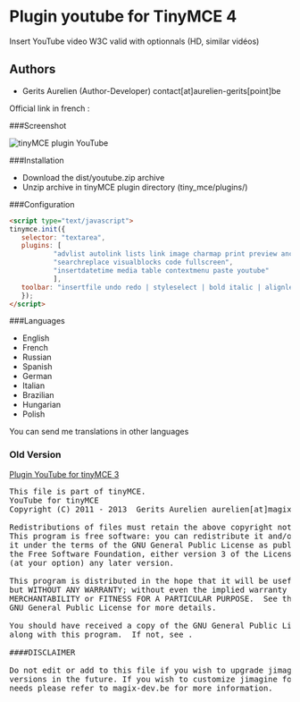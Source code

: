 Plugin youtube for TinyMCE 4
======================

Insert YouTube video W3C valid with optionnals (HD, similar vidéos)


Authors
-------

 * Gerits Aurelien (Author-Developer) contact[at]aurelien-gerits[point]be

Official link in french :

###Screenshot

![tinyMCE plugin YouTube](http://blog.aurelien-gerits.be/wp-content/uploads/2013/09/youtube-tinymce-2.0.png "tinyMCE plugin YouTube")

###Installation
 * Download the dist/youtube.zip archive
 * Unzip archive in tinyMCE plugin directory (tiny_mce/plugins/)

###Configuration
 ```html
<script type="text/javascript">
tinymce.init({
	selector: "textarea",
	plugins: [
			"advlist autolink lists link image charmap print preview anchor",
			"searchreplace visualblocks code fullscreen",
			"insertdatetime media table contextmenu paste youtube"
			],
	toolbar: "insertfile undo redo | styleselect | bold italic | alignleft aligncenter alignright alignjustify | bullist numlist outdent indent | link image| youtube"
	});
</script>
```

###Languages
 * English
 * French
 * Russian
 * Spanish
 * German
 * Italian
 * Brazilian
 * Hungarian
 * Polish
 
 You can send me translations in other languages
 
### Old Version

[Plugin YouTube for tinyMCE 3](http://magix-cjquery.com/post/2012/05/11/plugin-youtube-v1.4-pour-tinyMCE)

<pre>
This file is part of tinyMCE.
YouTube for tinyMCE
Copyright (C) 2011 - 2013  Gerits Aurelien aurelien[at]magix-dev[dot]be - contact[at]aurelien-gerits[dot]be

Redistributions of files must retain the above copyright notice.
This program is free software: you can redistribute it and/or modify
it under the terms of the GNU General Public License as published by
the Free Software Foundation, either version 3 of the License, or
(at your option) any later version.

This program is distributed in the hope that it will be useful,
but WITHOUT ANY WARRANTY; without even the implied warranty of
MERCHANTABILITY or FITNESS FOR A PARTICULAR PURPOSE.  See the
GNU General Public License for more details.

You should have received a copy of the GNU General Public License
along with this program.  If not, see .

####DISCLAIMER

Do not edit or add to this file if you wish to upgrade jimagine to newer
versions in the future. If you wish to customize jimagine for your
needs please refer to magix-dev.be for more information.
</pre>
